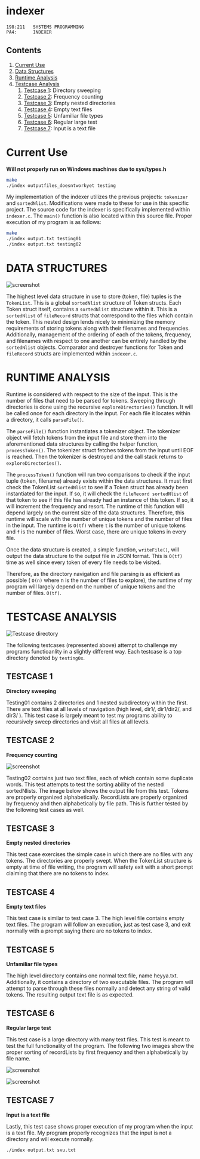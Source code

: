 # indexer

	198:211   SYSTEMS PROGRAMMING
	PA4:      INDEXER

## Contents

1. [Current Use](#current-use)
1. [Data Structures](#data-structures)
1. [Runtime Analysis](#runtime-analysis)
1. [Testcase Analysis](#testcase-analysis)
	1. [Testcase 1](#testcase-1): Directory sweeping
	1. [Testcase 2](#testcase-2): Frequency counting
	1. [Testcase 3](#testcase-3): Empty nested directories
	1. [Testcase 4](#testcase-4): Empty text files
	1. [Testcase 5](#testcase-5): Unfamiliar file types
	1. [Testcase 6](#testcase-6): Regular large test
	1. [Testcase 7](#testcase-7): Input is a text file


# Current Use

__Will not properly run on Windows machines due to sys/types.h__

```sh
make 
./index outputfiles_doesntworkyet testing 
```

My  implementation of the indexer utilizes the previous projects: `tokenizer` and `sortedNlist`. Modifications were made to these for use in this specific project. The source code for the indexer is specifically implemented within `indexer.c`. The `main()` function is also located  within this source file. Proper execution of my program is as follows:

```sh
make 
./index output.txt testing01
./index output.txt testing02
```

# DATA STRUCTURES 

![screenshot](images/structures.png)

The highest level data structure in use to store (token, file) tuples is the `TokenList`. This is a global `sortedNlist` structure of Token structs. Each Token struct itself, contains a `sortedNlist` structure within it.  This is a `sortedNlist` of `fileRecord` structs that correspond to the files which contain the token. This nested design lends nicely to minimizing the memory requirements of storing tokens along with their filenames and frequencies. Additionally, management of the ordering of each of the tokens, frequency, and filenames with  respect to one another can be entirely handled by the `sortedNlist` objects. Comparator and  destroyer functions for Token and `fileRecord` structs are implemented within `indexer.c`.    


# RUNTIME ANALYSIS 

Runtime is considered with respect to the size of the input. This is the number of files that need to be parsed for tokens. Sweeping through directories is done using the recursive `exploreDirectories()` function. It will be called once for each directory in the input. For each file it locates within a  directory, it calls `parseFile()`.

The `parseFile()` function instantiates a tokenizer object. The tokenizer object will fetch tokens from the input file and store them into the aforementioned data structures by  calling the helper function, `processToken()`. The tokenizer struct fetches tokens from the  input until EOF is reached.  Then the tokenizer is destroyed and the call stack returns to `exploreDirectories()`.

The `processToken()` function will run two comparisons  to check if the input tuple (token, filename) already exists within the data structures. It must first check the TokenList  `sortedNlist` to see if a Token struct has already been instantiated for the input. If so, it will  check the `fileRecord sortedNlist` of that token to see if this file has already had an instance of  this token.  If so, it will increment the frequency and resort. The runtime of this function will  depend largely on the current size of the data structures. Therefore, this runtime will scale with the number of unique tokens and the number of files in the input. The runtime is `O(tf)` where `t` is the number of unique tokens and `f` is the number of files. Worst case, there are unique tokens in every file.

Once the data structure is created, a simple function, `writeFile()`, will output the data  structure to the output file in JSON format.  This is `O(tf)` time as well since every token of  every file needs to be visited.

Therefore, as the directory navigation and file parsing is as efficient as possible ( `O(n)`  where n is the number of files to explore), the runtime of my program will largely depend on  the number of unique tokens and the number of files.  `O(tf)`. 
  

# TESTCASE ANALYSIS 

![Testcase directory](images/testDirs.png)

The following testcases (represented above) attempt  to  challenge  my  programs  functioanlity  in  a  slightly  different  way. Each testcase is a top directory denoted  by `testing0x`. 


## TESTCASE 1

__Directory sweeping__

Testing01 contains 2 directories and 1 nested subdirectory  within  the  first.    There  are  text  files  at  all  levels  of  navigation  (high level, dir1/, dir1/dir2/, and dir3/ ).  This test case is largely  meant  to  test  my  programs  ability  to  recursively  sweep  directories and visit all files at all levels.   

 
## TESTCASE 2

__Frequency counting__

![screenshot](images/token_order.png)

Testing02 contains just two text files, each of which contain  some  duplicate  words. This  test  attempts  to test the  sorting  ability of the nested sortedNlists. The image below shows the output file from this test. Tokens are properly organized alphabetically.    RecordLists  are  properly organized by frequency and then alphabetically by file path. This is further tested by the following test cases as well.    


## TESTCASE 3

__Empty nested directories__

This test case exercises the simple case in which there are no files with any tokens.  The  directories are properly swept.  When the TokenList structure is empty at time of file writing,  the program will safety exit with a short prompt claiming that there are no tokens to index. 


## TESTCASE 4

__Empty text files__

This test case is similar to test case 3.  The high level file contains empty text files.  The  program will follow an execution, just as test case 3, and exit normally with a prompt saying  there are no tokens to index. 


## TESTCASE 5

__Unfamiliar file types__

The high level directory contains one normal text file, name heyya.txt.  Additionally, it  contains a directory of two executable files.  The program will attempt to parse through these  files normally and detect any string of valid tokens.  The resulting output text file is as expected.    


## TESTCASE 6

__Regular large test__

This test case is a large directory with many text files.  This test is meant to test the full  functionality of the program.  The following two images show the proper sorting of recordLists  by first frequency and then alphabetically by file name.   

![screenshot](images/freq_order.png)

![screenshot](images/alpha_order.png)


## TESTCASE 7

__Input is a text file__

Lastly, this test case shows proper execution of my program when the input is a text file.   My program properly recognizes that the input is not a directory and will execute normally. 

 ```sh
./index output.txt svu.txt 
```
